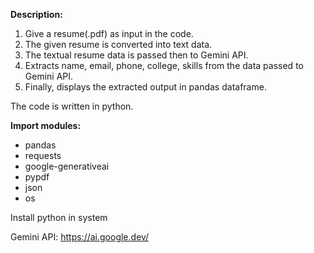 **Description:**
1. Give a resume(.pdf) as input in the code.
2. The given resume is converted into text data.
3. The textual resume data is passed then to Gemini API.
4. Extracts name, email, phone, college, skills from the data passed to Gemini API.
5. Finally, displays the extracted output in pandas dataframe.

The code is written in python.

**Import modules:**
- pandas
- requests
- google-generativeai
- pypdf
- json
- os

Install python in system

Gemini API: https://ai.google.dev/
